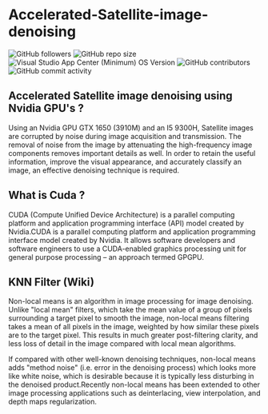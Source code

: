 # Accelerated-Satellite-image-denoising

<img alt="GitHub followers" src="https://img.shields.io/github/followers/kalifiabillal?color=yellow&label=kalifiabillal&style=for-the-badge">   <img alt="GitHub repo size" src="https://img.shields.io/github/repo-size/kalifiabillal/Android-Arduino-Automotive?style=for-the-badge">   <img alt="Visual Studio App Center (Minimum) OS Version" src="https://img.shields.io/visual-studio-app-center/releases/osver/kalifiabillal/Android-Arduino-Automotive/a87b9e745655355612fff4418953e0c3f7074250?style=for-the-badge">   <img alt="GitHub contributors" src="https://img.shields.io/github/contributors/Kalifiabillal/Android-Arduino-Automotive?color=green&style=for-the-badge">   <img alt="GitHub commit activity" src="https://img.shields.io/github/commit-activity/y/kalifiabillal/Android-Arduino-Automotive?style=for-the-badge">

## Accelerated Satellite image denoising using Nvidia GPU's ?

Using an Nvidia GPU GTX 1650 (3910M) and an I5 9300H, Satellite images are corrupted by noise during image
acquisition and transmission. The removal of noise from the image by attenuating the high-frequency image components removes important details as well. In order to 
retain the useful information, improve the visual appearance, and accurately classify an image, an effective denoising technique is required. 

## What is Cuda ?

CUDA (Compute Unified Device Architecture) is a parallel computing platform and application programming interface (API) model created by Nvidia.CUDA is a parallel 
computing platform and application programming interface model created by Nvidia. It allows software developers and software engineers to use a CUDA-enabled 
graphics processing unit for general purpose processing – an approach termed GPGPU.

## KNN Filter (Wiki)

Non-local means is an algorithm in image processing for image denoising. Unlike "local mean" filters, which take the mean value of a group of pixels surrounding a 
target pixel to smooth the image, non-local means filtering takes a mean of all pixels in the image, weighted by how similar these pixels are to the target pixel. 
This results in much greater post-filtering clarity, and less loss of detail in the image compared with local mean algorithms.

If compared with other well-known denoising techniques, non-local means adds "method noise" (i.e. error in the denoising process) which looks more like white noise, 
which is desirable because it is typically less disturbing in the denoised product.Recently non-local means has been extended to other image processing 
applications such as deinterlacing, view interpolation, and depth maps regularization.
